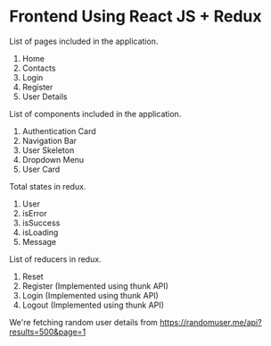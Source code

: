 <h1>Frontend Using React JS + Redux</h1>

List of pages included in the application.
<ol>
  <li>Home</li>
  <li>Contacts</li>
  <li>Login</li>
  <li>Register</li>
  <li>User Details</li>
</ol>

List of components included in the application.
<ol>
  <li>Authentication Card</li>
  <li>Navigation Bar</li>
  <li>User Skeleton</li>
  <li>Dropdown Menu</li>
  <li>User Card</li>
</ol>

Total states in redux.
<ol>
  <li>User</li>
  <li>isError</li>
  <li>isSuccess</li>
  <li>isLoading</li>
  <li>Message</li>
</ol>

List of reducers in redux.
<ol>
  <li>Reset</li>
  <li>Register (Implemented using thunk API) </li>
  <li>Login (Implemented using thunk API)</li>
  <li>Logout (Implemented using thunk API)</li>
</ol>


We're fetching random user details from https://randomuser.me/api?results=500&page=1


